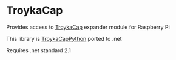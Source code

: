 # TroykaCap

Provides access to [TroykaCap](https://amperka.com/products/raspberry-troyka-cap) expander module for Raspberry Pi

This library is [TroykaCapPython](https://github.com/amperka/TroykaCapPython) ported to .net

Requires .net standard 2.1
